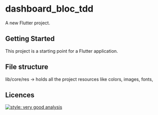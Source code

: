# dashboard_bloc_tdd

A new Flutter project.

## Getting Started



This project is a starting point for a Flutter application.

## File structure

lib/core/res -> holds all the project resources like colors, images, fonts,



## Licences
[![style: very good analysis](https://img.shields.io/badge/style-very_good_analysis-B22C89.svg)](https://pub.dev/packages/very_good_analysis)